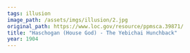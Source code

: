 ```yaml
---
tags: illusion
image_path: /assets/imgs/illusion/2.jpg
original_path: https://www.loc.gov/resource/ppmsca.39871/
title: "Haschogan (House God) - The Yebichai Hunchback"
year: 1904
---
```




